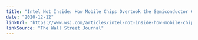 ```yaml
---
title: "Intel Not Inside: How Mobile Chips Overtook the Semiconductor Giant"
date: "2020-12-12"
linkUrl: "https://www.wsj.com/articles/intel-not-inside-how-mobile-chips-overtook-the-semiconductor-giant-11607749203?ref=rogerwong.me"
linkSource: "The Wall Street Journal"
---
```



